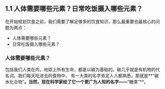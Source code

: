 ## 1.1 人体需要哪些元素？日常吃饭摄入哪些元素？
在开始规划饮食之前，我们需要了解足够多的饮食知识，那么最重要也最核心的问题为两点：
* 人体需要哪些元素？
* 日常吃饭摄入哪些元素？

### 人体需要哪些元素？
包括我们人类在内，地球上所有生命，都是以碳为基础的。碳几乎就是有机物的代名词。我们每天吃进去的食物中，
有一大类的名字肯定人人都熟悉，那就是**“碳水化合物”**。当然，现在科学家给了它一个更广为人知的名字——**“糖类”**。